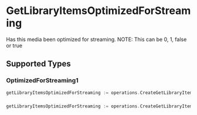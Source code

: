 # GetLibraryItemsOptimizedForStreaming

Has this media been optimized for streaming. NOTE: This can be 0, 1, false or true


## Supported Types

### OptimizedForStreaming1

```go
getLibraryItemsOptimizedForStreaming := operations.CreateGetLibraryItemsOptimizedForStreamingOptimizedForStreaming1(operations.OptimizedForStreaming1{/* values here */})
```

### 

```go
getLibraryItemsOptimizedForStreaming := operations.CreateGetLibraryItemsOptimizedForStreamingBoolean(bool{/* values here */})
```


